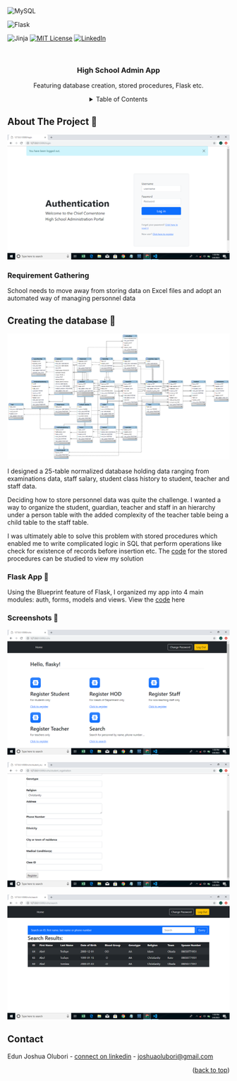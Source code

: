 
<!-- Improved compatibility of back to top link: See: https://github.com/othneildrew/Best-README-Template/pull/73 -->
<a name="readme-top"></a>
<!--
*** Thanks for checking out the Best-README-Template. If you have a suggestion
*** that would make this better, please fork the repo and create a pull request
*** or simply open an issue with the tag "enhancement".
*** Don't forget to give the project a star!
*** Thanks again! Now go create something AMAZING! :D
-->


![MySQL](https://img.shields.io/static/v1?style=for-the-badge&message=MySQL&color=4479A1&logo=MySQL&logoColor=FFFFFF&label=)

![Flask](https://img.shields.io/static/v1?style=for-the-badge&message=Flask&color=000000&logo=Flask&logoColor=FFFFFF&label=)

![Jinja](https://img.shields.io/static/v1?style=for-the-badge&message=Jinja&color=B41717&logo=Jinja&logoColor=FFFFFF&label=)
[![MIT License][license-shield]][license-url]
[![LinkedIn][linkedin-shield]][linkedin-url]

[license-shield]: https://img.shields.io/github/license/othneildrew/Best-README-Template.svg?style=for-the-badge
[license-url]: https://github.com/JoshuaOlubori/chief-cornerstone-high-school-db-app/blob/55203c7219a4eb2bcf22e319cc2160c20a2bce56/LICENSE.txt
[linkedin-shield]: https://img.shields.io/badge/-LinkedIn-black.svg?style=for-the-badge&logo=linkedin&colorB=555
[linkedin-url]: https://linkedin.com/in/joshua-edun


<!-- PROJECT LOGO -->
<br />
<div align="center">

  <h3 align="center">High School Admin App</h3>

  <p align="center">
    Featuring database creation, stored procedures, Flask etc.
     <br />



<!-- TABLE OF CONTENTS -->
<details>
  <summary>Table of Contents</summary>
  <ul>
    <li><a href="#requirement">Requirement gathering</a></li>
        <li><a href="#database-creation">Database Creation</a></li>
        <li> <a href="#application">Application</a></li>
        <li><a href="#screenshots">Screenshots </a></li>
    <li><a href="#contact">Contact</a></li>
  </ul>
</details>


<div align="left">
<!-- ABOUT THE PROJECT -->
  
## About The Project 🍪 

![code](https://github.com/JoshuaOlubori/chief-cornerstone-high-school-db-app/blob/ac6fd5436c7207f3a1d16a963857462c30cebb5e/screenshots/Screenshot%20(18).png)

<a name="requirement"/>
  
### Requirement Gathering

School needs to move away from storing data on Excel files and adopt an automated way of managing personnel data


<!-- -->
  <a name="database-creation"/>
  
## Creating the database 📂

![erd](https://github.com/JoshuaOlubori/chief-cornerstone-high-school-db-app/blob/ac6fd5436c7207f3a1d16a963857462c30cebb5e/database%20files/ERD.png)

I designed a 25-table normalized database holding data ranging from examinations data, staff salary, student class history to student, teacher and staff data.

Deciding how to store personnel data was quite the challenge. I wanted a way to organize the student, guardian, teacher and staff in an hierarchy under a person table with the added complexity of the teacher table being a child table to the staff table.

I was ultimately able to solve this problem with stored procedures which enabled me to write complicated logic in SQL that perform operations like check for existence of records before insertion etc. The [code](https://github.com/JoshuaOlubori/chief-cornerstone-high-school-db-app/tree/ac6fd5436c7207f3a1d16a963857462c30cebb5e/database%20files/stored%20procedures) for the stored procedures can be studied to view my solution
  
<a name="application"/>
  
### Flask App 📱
  
Using the Blueprint feature of Flask, I organized my app into 4 main modules: auth, forms, models and views. View the [code](https://github.com/JoshuaOlubori/chief-cornerstone-high-school-db-app/tree/ac6fd5436c7207f3a1d16a963857462c30cebb5e/app) here


  <a name="screenshots"/>
  
### Screenshots 📸

![screenshots](https://github.com/JoshuaOlubori/chief-cornerstone-high-school-db-app/blob/43b8ddbc69f94566bfa222bd258c976abe4f7d0b/screenshots/Screenshot%20(15).png)
  
![screenshots](https://github.com/JoshuaOlubori/chief-cornerstone-high-school-db-app/blob/43b8ddbc69f94566bfa222bd258c976abe4f7d0b/screenshots/Screenshot%20(16).png)

![screenshots](https://github.com/JoshuaOlubori/chief-cornerstone-high-school-db-app/blob/43b8ddbc69f94566bfa222bd258c976abe4f7d0b/screenshots/Screenshot%20(17).png)

<!-- CONTACT  ☎️ -->

  <a name="contact"/>
  
## Contact

Edun Joshua Olubori - [connect on linkedin](https://www.linkedin.com/in/joshua-edun) - joshuaolubori@gmail.com

<p align="right">(<a href="#readme-top">back to top</a>)</p>



